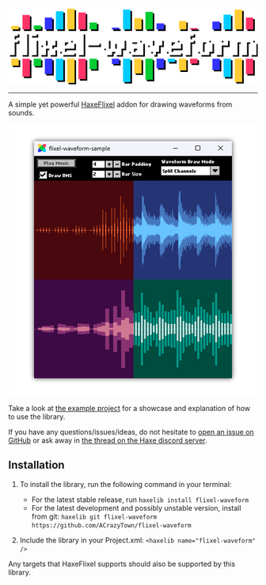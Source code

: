<p align="center">
    <img src=".github/images/logo.png" />
</p>

---

A simple yet powerful [HaxeFlixel](https://haxeflixel.com/) addon for drawing waveforms from sounds.

<p align="center">
    <img src=".github/images/flxwaveform-showcase.png" />
</p>

Take a look at [the example project](https://github.com/ACrazyTown/flixel-waveform/tree/main/samples/basic) for a showcase and explanation of how to use the library.

If you have any questions/issues/ideas, do not hesitate to [open an issue on GitHub](https://github.com/ACrazyTown/flixel-waveform/issues/new) or ask away in [the thread on the Haxe discord server](https://discord.com/channels/162395145352904705/1340696952748376075).

## Installation 

1. To install the library, run the following command in your terminal:
    - For the latest stable release, run `haxelib install flixel-waveform`
    - For the latest development and possibly unstable version, install from git: `haxelib git flixel-waveform https://github.com/ACrazyTown/flixel-waveform`

2. Include the library in your Project.xml: `<haxelib name="flixel-waveform" />`

Any targets that HaxeFlixel supports should also be supported by this library.
